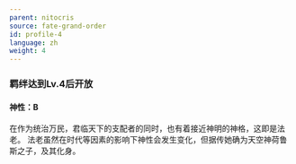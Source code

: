 ```yaml
---
parent: nitocris
source: fate-grand-order
id: profile-4
language: zh
weight: 4
---
```


### 羁绊达到Lv.4后开放

#### 神性：B

在作为统治万民，君临天下的支配者的同时，也有着接近神明的神格，这即是法老。
法老虽然在时代等因素的影响下神性会发生变化，但据传她确为天空神荷鲁斯之子，及其化身。
